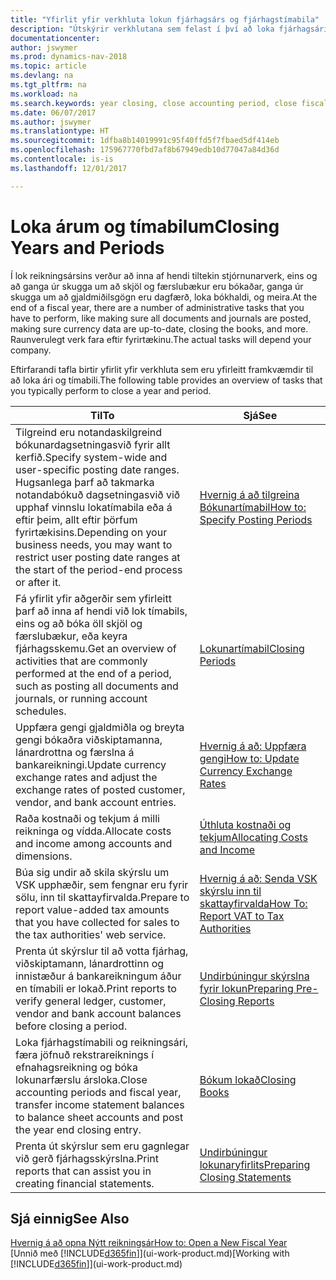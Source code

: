 ```yaml
---
title: "Yfirlit yfir verkhluta lokun fjárhagsárs og fjárhagstímabila"
description: "Útskýrir verkhlutana sem felast í því að loka fjárhagsári og fjárhagstímabili, til dæmis að ganga úr skugga um að skjöl og færslubækur séu bókuð og staðfesta bankareikningsstöðu."
documentationcenter: 
author: jswymer
ms.prod: dynamics-nav-2018
ms.topic: article
ms.devlang: na
ms.tgt_pltfrm: na
ms.workload: na
ms.search.keywords: year closing, close accounting period, close fiscal year, bank account detailed trial balance
ms.date: 06/07/2017
ms.author: jswymer
ms.translationtype: HT
ms.sourcegitcommit: 1dfba8b14019991c95f40ffd5f7fbaed5df414eb
ms.openlocfilehash: 175967770fbd7af8b67949edb10d77047a84d36d
ms.contentlocale: is-is
ms.lasthandoff: 12/01/2017

---
```

# <a name="closing-years-and-periods"></a><span data-ttu-id="4ee8d-103">Loka árum og tímabilum</span><span class="sxs-lookup"><span data-stu-id="4ee8d-103">Closing Years and Periods</span></span>
<span data-ttu-id="4ee8d-104">Í lok reikningsársins verður að inna af hendi tiltekin stjórnunarverk, eins og að ganga úr skugga um að skjöl og færslubækur eru bókaðar, ganga úr skugga um að gjaldmiðilsgögn eru dagfærð, loka bókhaldi, og meira.</span><span class="sxs-lookup"><span data-stu-id="4ee8d-104">At the end of a fiscal year, there are a number of administrative tasks that you have to perform, like making sure all documents and journals are posted, making sure currency data are up-to-date, closing the books, and more.</span></span> <span data-ttu-id="4ee8d-105">Raunverulegt verk fara eftir fyrirtækinu.</span><span class="sxs-lookup"><span data-stu-id="4ee8d-105">The actual tasks will depend your company.</span></span>

<span data-ttu-id="4ee8d-106">Eftirfarandi tafla birtir yfirlit yfir verkhluta sem eru yfirleitt framkvæmdir til að loka ári og tímabili.</span><span class="sxs-lookup"><span data-stu-id="4ee8d-106">The following table provides an overview of tasks that you typically perform to close a year and period.</span></span> 

| <span data-ttu-id="4ee8d-107">Til</span><span class="sxs-lookup"><span data-stu-id="4ee8d-107">To</span></span> | <span data-ttu-id="4ee8d-108">Sjá</span><span class="sxs-lookup"><span data-stu-id="4ee8d-108">See</span></span> |
| --- | --- |
| <span data-ttu-id="4ee8d-109">Tilgreind eru notandaskilgreind bókunardagsetningasvið fyrir allt kerfið.</span><span class="sxs-lookup"><span data-stu-id="4ee8d-109">Specify system-wide and user-specific posting date ranges.</span></span> <span data-ttu-id="4ee8d-110">Hugsanlega þarf að takmarka notandabókuð dagsetningasvið við upphaf vinnslu lokatímabila eða á eftir þeim, allt eftir þörfum fyrirtækisins.</span><span class="sxs-lookup"><span data-stu-id="4ee8d-110">Depending on your business needs, you may want to restrict user posting date ranges at the start of the period-end process or after it.</span></span> |[<span data-ttu-id="4ee8d-111">Hvernig á að tilgreina Bókunartímabil</span><span class="sxs-lookup"><span data-stu-id="4ee8d-111">How to: Specify Posting Periods</span></span>](finance-how-specify-posting-periods.md) |
| <span data-ttu-id="4ee8d-112">Fá yfirlit yfir aðgerðir sem yfirleitt þarf að inna af hendi við lok tímabils, eins og að bóka öll skjöl og færslubækur, eða keyra fjárhagsskemu.</span><span class="sxs-lookup"><span data-stu-id="4ee8d-112">Get an overview of activities that are commonly performed at the end of a period, such as posting all documents and journals, or running account schedules.</span></span> |[<span data-ttu-id="4ee8d-113">Lokunartímabil</span><span class="sxs-lookup"><span data-stu-id="4ee8d-113">Closing Periods</span></span>](year-how-complete-period-end-processes.md) |
| <span data-ttu-id="4ee8d-114">Uppfæra gengi gjaldmiðla og breyta gengi bókaðra viðskiptamanna, lánardrottna og færslna á bankareikningi.</span><span class="sxs-lookup"><span data-stu-id="4ee8d-114">Update currency exchange rates and adjust the exchange rates of posted customer, vendor, and bank account entries.</span></span> |[<span data-ttu-id="4ee8d-115">Hvernig á að: Uppfæra gengi</span><span class="sxs-lookup"><span data-stu-id="4ee8d-115">How to: Update Currency Exchange Rates</span></span>](finance-how-update-currencies.md) |
| <span data-ttu-id="4ee8d-116">Raða kostnaði og tekjum á milli reikninga og vídda.</span><span class="sxs-lookup"><span data-stu-id="4ee8d-116">Allocate costs and income among accounts and dimensions.</span></span> |[<span data-ttu-id="4ee8d-117">Úthluta kostnaði og tekjum</span><span class="sxs-lookup"><span data-stu-id="4ee8d-117">Allocating Costs and Income</span></span>](year-allocate-costs-income.md) |
| <span data-ttu-id="4ee8d-118">Búa sig undir að skila skýrslu um VSK upphæðir, sem fengnar eru fyrir sölu, inn til skattayfirvalda.</span><span class="sxs-lookup"><span data-stu-id="4ee8d-118">Prepare to report value-added tax amounts that you have collected for sales to the tax authorities' web service.</span></span> |[<span data-ttu-id="4ee8d-119">Hvernig á að: Senda VSK skýrslu inn til skattayfirvalda</span><span class="sxs-lookup"><span data-stu-id="4ee8d-119">How To: Report VAT to Tax Authorities</span></span>](finance-how-report-vat.md)|
| <span data-ttu-id="4ee8d-120">Prenta út skýrslur til að votta fjárhag, viðskiptamann, lánardrottinn og innistæður á bankareikningum áður en tímabili er lokað.</span><span class="sxs-lookup"><span data-stu-id="4ee8d-120">Print reports to verify general ledger, customer, vendor and bank account balances before closing a period.</span></span> |[<span data-ttu-id="4ee8d-121">Undirbúningur skýrslna fyrir lokun</span><span class="sxs-lookup"><span data-stu-id="4ee8d-121">Preparing Pre-Closing Reports</span></span>](year-prepare-preclose-reports.md) |
| <span data-ttu-id="4ee8d-122">Loka fjárhagstímabili og reikningsári, færa jöfnuð rekstrareiknings í efnahagsreikning og bóka lokunarfærslu ársloka.</span><span class="sxs-lookup"><span data-stu-id="4ee8d-122">Close accounting periods and fiscal year, transfer income statement balances to balance sheet accounts and post the year end closing entry.</span></span> |[<span data-ttu-id="4ee8d-123">Bókum lokað</span><span class="sxs-lookup"><span data-stu-id="4ee8d-123">Closing Books</span></span>](year-close-books.md) |
| <span data-ttu-id="4ee8d-124">Prenta út skýrslur sem eru gagnlegar við gerð fjárhagsskýrslna.</span><span class="sxs-lookup"><span data-stu-id="4ee8d-124">Print reports that can assist you in creating financial statements.</span></span> |[<span data-ttu-id="4ee8d-125">Undirbúningur lokunaryfirlits</span><span class="sxs-lookup"><span data-stu-id="4ee8d-125">Preparing Closing Statements</span></span>](year-prepare-close-statement.md) |

## <a name="see-also"></a><span data-ttu-id="4ee8d-126">Sjá einnig</span><span class="sxs-lookup"><span data-stu-id="4ee8d-126">See Also</span></span>
[<span data-ttu-id="4ee8d-127">Hvernig á að opna Nýtt reikningsár</span><span class="sxs-lookup"><span data-stu-id="4ee8d-127">How to: Open a New Fiscal Year</span></span>](finance-how-open-new-fiscal-year.md)  
<span data-ttu-id="4ee8d-128">[Unnið með [!INCLUDE[d365fin](includes/d365fin_md.md)]](ui-work-product.md)</span><span class="sxs-lookup"><span data-stu-id="4ee8d-128">[Working with [!INCLUDE[d365fin](includes/d365fin_md.md)]](ui-work-product.md)</span></span>

